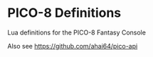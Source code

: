 # PICO-8 Definitions

Lua definitions for the PICO-8 Fantasy Console

Also see https://github.com/ahai64/pico-api
